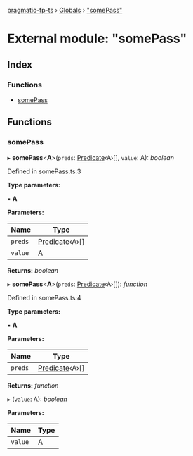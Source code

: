 [pragmatic-fp-ts](../README.md) › [Globals](../globals.md) › ["somePass"](_somepass_.md)

# External module: "somePass"

## Index

### Functions

* [somePass](_somepass_.md#somepass)

## Functions

###  somePass

▸ **somePass**<**A**>(`preds`: [Predicate](_types_.md#predicate)‹A›[], `value`: A): *boolean*

Defined in somePass.ts:3

**Type parameters:**

▪ **A**

**Parameters:**

Name | Type |
------ | ------ |
`preds` | [Predicate](_types_.md#predicate)‹A›[] |
`value` | A |

**Returns:** *boolean*

▸ **somePass**<**A**>(`preds`: [Predicate](_types_.md#predicate)‹A›[]): *function*

Defined in somePass.ts:4

**Type parameters:**

▪ **A**

**Parameters:**

Name | Type |
------ | ------ |
`preds` | [Predicate](_types_.md#predicate)‹A›[] |

**Returns:** *function*

▸ (`value`: A): *boolean*

**Parameters:**

Name | Type |
------ | ------ |
`value` | A |
